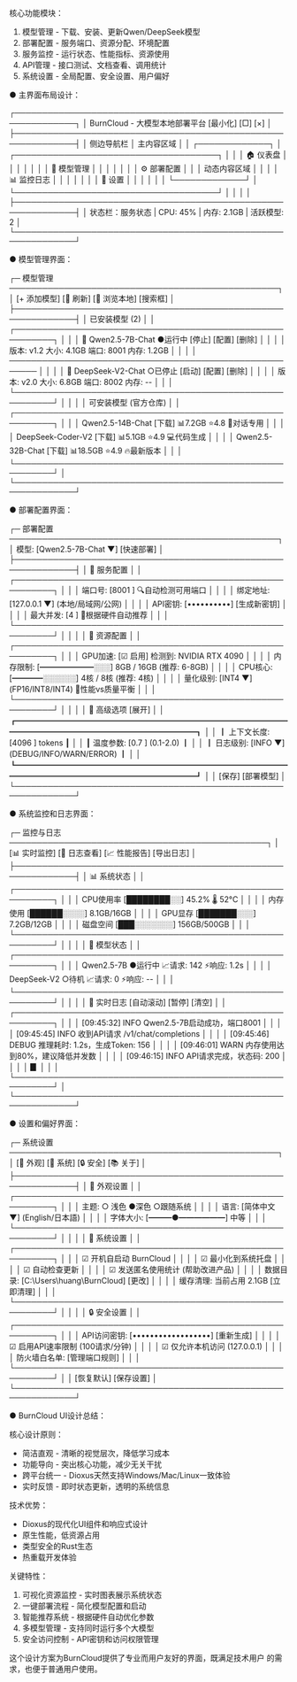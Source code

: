 核心功能模块：
  1. 模型管理 - 下载、安装、更新Qwen/DeepSeek模型
  2. 部署配置 - 服务端口、资源分配、环境配置
  3. 服务监控 - 运行状态、性能指标、资源使用
  4. API管理 - 接口测试、文档查看、调用统计
  5. 系统设置 - 全局配置、安全设置、用户偏好

● 主界面布局设计：

  ┌─────────────────────────────────────────────────────────────┐
  │ BurnCloud - 大模型本地部署平台              [最小化] [□] [×] │
  ├─────────────────────────────────────────────────────────────┤
  │ 侧边导航栏        │               主内容区域                │
  │ ┌─────────────┐   │ ┌─────────────────────────────────────┐ │
  │ │ 🏠 仪表盘    │   │ │                                     │ │
  │ │ 🧠 模型管理  │   │ │                                     │ │
  │ │ ⚙️  部署配置  │   │ │          动态内容区域                │ │
  │ │ 📊 监控日志  │   │ │                                     │ │
  │ │ 🔧 设置      │   │ │                                     │ │
  │ └─────────────┘   │ └─────────────────────────────────────┘ │
  │                   │                                         │
  ├─────────────────────────────────────────────────────────────┤
  │ 状态栏：服务状态 | CPU: 45% | 内存: 2.1GB | 活跃模型: 2    │
  └─────────────────────────────────────────────────────────────┘

● 模型管理界面：

  ┌─ 模型管理 ─────────────────────────────────────────────────┐
  │ [+ 添加模型] [🔄 刷新] [📁 浏览本地]           [搜索框]     │
  ├─────────────────────────────────────────────────────────────┤
  │ 已安装模型 (2)                                              │
  │ ┌─────────────────────────────────────────────────────────┐ │
  │ │ 🧠 Qwen2.5-7B-Chat          ●运行中  [停止] [配置] [删除]  │ │
  │ │ 版本: v1.2  大小: 4.1GB  端口: 8001  内存: 1.2GB         │ │
  │ │ ─────────────────────────────────────────────────────── │ │
  │ │ 🤖 DeepSeek-V2-Chat         ○已停止  [启动] [配置] [删除]  │ │
  │ │ 版本: v2.0  大小: 6.8GB  端口: 8002  内存: --           │ │
  │ └─────────────────────────────────────────────────────────┘ │
  │                                                             │
  │ 可安装模型 (官方仓库)                                        │
  │ ┌─────────────────────────────────────────────────────────┐ │
  │ │ Qwen2.5-14B-Chat    [下载] 📊7.2GB   ⭐4.8   💬对话专用   │ │
  │ │ DeepSeek-Coder-V2   [下载] 📊5.1GB   ⭐4.9   💻代码生成   │ │
  │ │ Qwen2.5-32B-Chat    [下载] 📊18.5GB  ⭐4.9   🔥最新版本   │ │
  │ └─────────────────────────────────────────────────────────┘ │
  └─────────────────────────────────────────────────────────────┘

● 部署配置界面：

  ┌─ 部署配置 ─────────────────────────────────────────────────┐
  │ 模型: [Qwen2.5-7B-Chat ▼]                    [快速部署]    │
  ├─────────────────────────────────────────────────────────────┤
  │ 📡 服务配置                                                 │
  │ ┌─────────────────────────────────────────────────────────┐ │
  │ │ 端口号: [8001    ] 🔍自动检测可用端口                    │ │
  │ │ 绑定地址: [127.0.0.1 ▼] (本地/局域网/公网)               │ │
  │ │ API密钥: [••••••••••] [生成新密钥]                      │ │
  │ │ 最大并发: [4      ] 🔧根据硬件自动推荐                   │ │
  │ └─────────────────────────────────────────────────────────┘ │
  │                                                             │
  │ 🧠 资源配置                                                 │
  │ ┌─────────────────────────────────────────────────────────┐ │
  │ │ GPU加速: [☑ 启用] 检测到: NVIDIA RTX 4090               │ │
  │ │ 内存限制: [━━━━━━━░░░] 8GB / 16GB (推荐: 6-8GB)          │ │
  │ │ CPU核心: [━━━━░░░░░░] 4核 / 8核   (推荐: 4核)           │ │
  │ │ 量化级别: [INT4 ▼] (FP16/INT8/INT4) 🎯性能vs质量平衡     │ │
  │ └─────────────────────────────────────────────────────────┘ │
  │                                                             │
  │ 🔧 高级选项 [展开]                                          │
  │ ┏━━━━━━━━━━━━━━━━━━━━━━━━━━━━━━━━━━━━━━━━━━━━━━━━━━━━━━━━━━━┓ │
  │ ┃ 上下文长度: [4096  ] tokens                             ┃ │
  │ ┃ 温度参数: [0.7    ] (0.1-2.0)                          ┃ │
  │ ┃ 日志级别: [INFO ▼] (DEBUG/INFO/WARN/ERROR)             ┃ │
  │ ┗━━━━━━━━━━━━━━━━━━━━━━━━━━━━━━━━━━━━━━━━━━━━━━━━━━━━━━━━━━━┛ │
  │                                          [保存] [部署模型] │
  └─────────────────────────────────────────────────────────────┘

● 系统监控和日志界面：

  ┌─ 监控与日志 ───────────────────────────────────────────────┐
  │ [📊 实时监控] [📜 日志查看] [📈 性能报告]      [导出日志]   │
  ├─────────────────────────────────────────────────────────────┤
  │ 📊 系统状态                                                 │
  │ ┌─────────────────────────────────────────────────────────┐ │
  │ │ CPU使用率  [████████░░] 45.2%   🌡️ 52°C                 │ │
  │ │ 内存使用   [██████░░░░] 8.1GB/16GB                      │ │
  │ │ GPU显存    [███████░░░] 7.2GB/12GB                      │ │
  │ │ 磁盘空间   [███░░░░░░░] 156GB/500GB                     │ │
  │ └─────────────────────────────────────────────────────────┘ │
  │                                                             │
  │ 🚀 模型状态                                                 │
  │ ┌─────────────────────────────────────────────────────────┐ │
  │ │ Qwen2.5-7B    ●运行中  📈请求: 142  ⚡响应: 1.2s        │ │
  │ │ DeepSeek-V2   ○待机    📈请求: 0    ⚡响应: --          │ │
  │ └─────────────────────────────────────────────────────────┘ │
  │                                                             │
  │ 📜 实时日志 [自动滚动] [暂停] [清空]                        │
  │ ┌─────────────────────────────────────────────────────────┐ │
  │ │ [09:45:32] INFO  Qwen2.5-7B启动成功，端口8001           │ │
  │ │ [09:45:45] INFO  收到API请求 /v1/chat/completions       │ │
  │ │ [09:45:46] DEBUG 推理耗时: 1.2s，生成Token: 156         │ │
  │ │ [09:46:01] WARN  内存使用达到80%，建议降低并发数         │ │
  │ │ [09:46:15] INFO  API请求完成，状态码: 200               │ │
  │ │ ▊                                                       │ │
  │ └─────────────────────────────────────────────────────────┘ │
  └─────────────────────────────────────────────────────────────┘

● 设置和偏好界面：

  ┌─ 系统设置 ─────────────────────────────────────────────────┐
  │ [🎨 外观] [🔧 系统] [🔒 安全] [📚 关于]                    │
  ├─────────────────────────────────────────────────────────────┤
  │ 🎨 外观设置                                                 │
  │ ┌─────────────────────────────────────────────────────────┐ │
  │ │ 主题: ○ 浅色  ●深色  ○跟随系统                          │ │
  │ │ 语言: [简体中文 ▼] (English/日本語)                      │ │
  │ │ 字体大小: [━━━●━━━━━━] 中等                              │ │
  │ └─────────────────────────────────────────────────────────┘ │
  │                                                             │
  │ 🔧 系统设置                                                 │
  │ ┌─────────────────────────────────────────────────────────┐ │
  │ │ ☑ 开机自启动 BurnCloud                                  │ │
  │ │ ☑ 最小化到系统托盘                                      │ │
  │ │ ☑ 自动检查更新                                          │ │
  │ │ ☑ 发送匿名使用统计 (帮助改进产品)                       │ │
  │ │ 数据目录: [C:\Users\huang\BurnCloud] [更改]              │ │
  │ │ 缓存清理: 当前占用 2.1GB [立即清理]                     │ │
  │ └─────────────────────────────────────────────────────────┘ │
  │                                                             │
  │ 🔒 安全设置                                                 │
  │ ┌─────────────────────────────────────────────────────────┐ │
  │ │ API访问密钥: [••••••••••••••••••] [重新生成]            │ │
  │ │ ☑ 启用API速率限制 (100请求/分钟)                        │ │
  │ │ ☑ 仅允许本机访问 (127.0.0.1)                           │ │
  │ │ 防火墙白名单: [管理端口规则]                            │ │
  │ └─────────────────────────────────────────────────────────┘ │
  │                                      [恢复默认] [保存设置] │
  └─────────────────────────────────────────────────────────────┘

● BurnCloud UI设计总结：

  核心设计原则：
  - 简洁直观 - 清晰的视觉层次，降低学习成本
  - 功能导向 - 突出核心功能，减少无关干扰
  - 跨平台统一 - Dioxus天然支持Windows/Mac/Linux一致体验
  - 实时反馈 - 即时状态更新，透明的系统信息

  技术优势：
  - Dioxus的现代化UI组件和响应式设计
  - 原生性能，低资源占用
  - 类型安全的Rust生态
  - 热重载开发体验

  关键特性：
  1. 可视化资源监控 - 实时图表展示系统状态
  2. 一键部署流程 - 简化模型配置和启动
  3. 智能推荐系统 - 根据硬件自动优化参数
  4. 多模型管理 - 支持同时运行多个大模型
  5. 安全访问控制 - API密钥和访问权限管理

  这个设计方案为BurnCloud提供了专业而用户友好的界面，既满足技术用户
  的需求，也便于普通用户使用。
